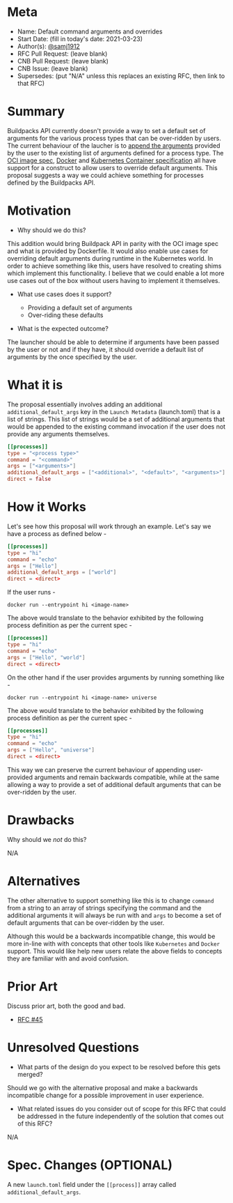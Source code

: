 # Meta
[meta]: #meta
- Name: Default command arguments and overrides
- Start Date: (fill in today's date: 2021-03-23)
- Author(s): [@samj1912](https://github.com/samj1912)
- RFC Pull Request: (leave blank)
- CNB Pull Request: (leave blank)
- CNB Issue: (leave blank)
- Supersedes: (put "N/A" unless this replaces an existing RFC, then link to that RFC)

# Summary
[summary]: #summary

Buildpacks API currently doesn't provide a way to set a default set of arguments for the various process types that can be over-ridden by users. The current behaviour of the laucher is to [append the arguments](https://github.com/buildpacks/spec/blob/main/buildpack.md#launch) provided by the user to the existing list of arguments defined for a process type. The [OCI image spec](https://github.com/opencontainers/image-spec/blob/master/config.md#properties), [Docker](https://docs.docker.com/engine/reference/builder/#understand-how-cmd-and-entrypoint-interact) and [Kubernetes Container specification](https://kubernetes.io/docs/tasks/inject-data-application/define-command-argument-container/#notes) all have support for a construct to allow users to override default arguments. This proposal suggests a way we could achieve something for processes defined by the Buildpacks API. 

# Motivation
[motivation]: #motivation

- Why should we do this?

This addition would bring Buildpack API in parity with the OCI image spec and what is provided by Dockerfile. It would also enable use cases for overriding default arguments during runtime in the Kubernetes world. In order to achieve something like this, users have resolved to creating shims which implement this functionality. I believe that we could enable a lot more use cases out of the box without users having to implement it themselves.

- What use cases does it support?

  - Providing a default set of arguments
  - Over-riding these defaults

- What is the expected outcome?

The launcher should be able to determine if arguments have been passed by the user or not and if they have, it should override a default list of arguments by the once specified by the user.


# What it is
[what-it-is]: #what-it-is

The proposal essentially involves adding an additional `additional_default_args` key in the `Launch Metadata` (launch.toml) that is a list of strings. This list of strings would be a set of additional arguments that would be appended to the existing command invocation if the user does not provide any arguments themselves.

```toml
[[processes]]
type = "<process type>"
command = "<command>"
args = ["<arguments>"]
additional_default_args = ["<additional>", "<default>", "<arguments>"]
direct = false
```

# How it Works
[how-it-works]: #how-it-works

Let's see how this proposal will work through an example. Let's say we have a process as defined below - 


```toml
[[processes]]
type = "hi"
command = "echo"
args = ["Hello"]
additional_default_args = ["world"]
direct = <direct>
```

If the user runs - 

```
docker run --entrypoint hi <image-name>
```

The above would translate to the behavior exhibited by the following process definition as per the current spec -

```toml
[[processes]]
type = "hi"
command = "echo"
args = ["Hello", "world"]
direct = <direct>
```

On the other hand if the user provides arguments by running something like - 

```
docker run --entrypoint hi <image-name> universe
```

The above would translate to the behavior exhibited by the following process definition as per the current spec -

```toml
[[processes]]
type = "hi"
command = "echo"
args = ["Hello", "universe"]
direct = <direct>
```

This way we can preserve the current behaviour of appending user-provided arguments and remain backwards compatible, while at the same allowing a way to provide a set of additional default arguments that can be over-ridden by the user.


# Drawbacks
[drawbacks]: #drawbacks

Why should we *not* do this?

N/A

# Alternatives
[alternatives]: #alternatives

The other alternative to support something like this is to change `command` from a string to an array of strings specifying the command and the additional arguments it will always be run with and `args` to become a set of default arguments that can be over-ridden by the user.

Although this would be a backwards incompatible change, this would be more in-line with with concepts that other tools like `Kubernetes` and `Docker` support. This would like help new users relate the above fields to concepts they are familiar with and avoid confusion.

# Prior Art
[prior-art]: #prior-art

Discuss prior art, both the good and bad.

- [RFC #45](0045-launcher-arguments.md)

# Unresolved Questions
[unresolved-questions]: #unresolved-questions

- What parts of the design do you expect to be resolved before this gets merged?

Should we go with the alternative proposal and make a backwards incompatible change for a possible improvement in user experience.

- What related issues do you consider out of scope for this RFC that could be addressed in the future independently of the solution that comes out of this RFC?

N/A

# Spec. Changes (OPTIONAL)
[spec-changes]: #spec-changes

A new `launch.toml` field under the `[[process]]` array called `additional_default_args`.
